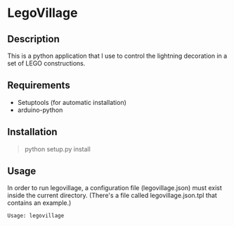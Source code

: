 # LegoVillage


Description
-----------
This is a python application that I use to control the lightning decoration in a set of LEGO constructions.


Requirements
------------
- Setuptools (for automatic installation)
- arduino-python


Installation
------------
> python setup.py install


Usage
-----
In order to run legovillage, a configuration file (legovillage.json) must exist inside the current directory.
(There's a file called legovillage.json.tpl that contains an example.)

```bash
Usage: legovillage
```
